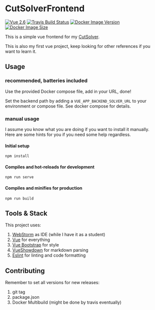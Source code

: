 # CutSolverFrontend

[![Vue 2.6](https://img.shields.io/badge/Vue-2.6-brightgreen.svg)](https://vuejs.org/)
[![Travis Build Status](https://travis-ci.org/ModischFabrications/CutSolverFrontend.svg?branch=master)](https://travis-ci.org/ModischFabrications/CutSolverFrontend)
[![Docker Image Version](https://img.shields.io/docker/v/modischfabrications/cutsolver_frontend.svg)](https://hub.docker.com/repository/docker/modischfabrications/cutsolver_frontend)
[![Docker Image Size](https://img.shields.io/docker/image-size/modischfabrications/cutsolver_frontend.svg)](https://hub.docker.com/repository/docker/modischfabrications/cutsolver)

This is a simple vue frontend for my [CutSolver](https://github.com/ModischFabrications/CutSolver). 

This is also my first vue project, keep looking for other references if you want to learn it. 

## Usage
### recommended, batteries included
Use the provided Docker compose file, add in your URL, done!

Set the backend path by adding a `VUE_APP_BACKEND_SOLVER_URL` to your environment or compose file.
See docker compose for details. 

### manual usage
I assume you know what you are doing if you want to install it manually.
Here are some hints for you if you need some help regardless.

#### Initial setup
```
npm install
```

#### Compiles and hot-reloads for development
```
npm run serve
```

#### Compiles and minifies for production
```
npm run build
```

## Tools & Stack
This project uses:
1. [WebStorm](https://www.jetbrains.com/webstorm/) as IDE (while I have it as a student)
1. [Vue](https://vuejs.org/) for everything
2. [Vue Bootstrap](https://bootstrap-vue.js.org/) for style
3. [VueShowdown](https://vue-showdown.js.org/) for markdown parsing
4. [Eslint](https://eslint.vuejs.org/) for linting and code formatting

## Contributing
Remember to set all versions for new releases:
 1. git tag
 2. package.json 
 3. Docker Multibuild (might be done by travis eventually)
